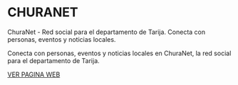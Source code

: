 # CHURANET

ChuraNet - Red social para el departamento de Tarija. Conecta con personas, eventos y noticias locales.

Conecta con personas, eventos y noticias locales en ChuraNet, la red social para el departamento de Tarija.

[VER PAGINA WEB](https://churanet.com) 